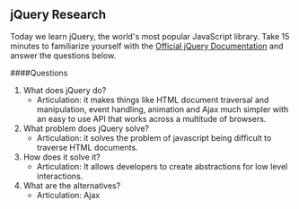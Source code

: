 ## jQuery Research

Today we learn jQuery, the world's most popular JavaScript library. Take 15 minutes to familiarize yourself with the [Official jQuery Documentation](http://jquery.com/) and answer the questions below.

####Questions
1. What does jQuery do?
    - Articulation: it makes things like HTML document traversal and manipulation, event handling, animation and Ajax much simpler with an easy to use API that works across a multitude of browsers.
1. What problem does jQuery solve?
    - Articulation: it solves the problem of javascript being difficult to traverse HTML documents.
1. How does it solve it?
    - Articulation: It allows developers to create abstractions for low level interactions.
1. What are the alternatives?
    - Articulation: Ajax


